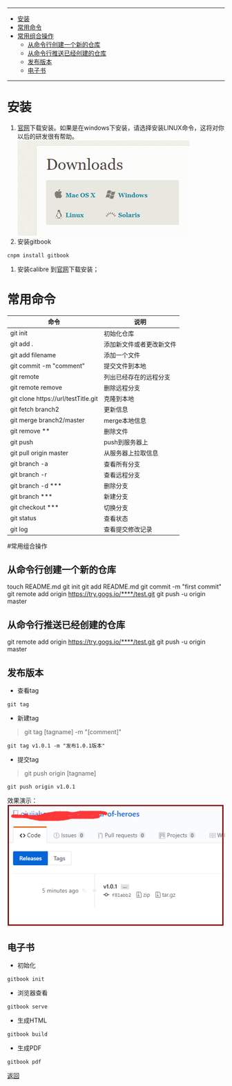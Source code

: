 
---
<!-- @import "[TOC]" {cmd="toc" depthFrom=1 depthTo=6 orderedList=false} -->
<!-- code_chunk_output -->

* [安装](#安装)
* [常用命令](#常用命令)
* [常用组合操作](#常用组合操作)
	* [从命令行创建一个新的仓库](#从命令行创建一个新的仓库)
	* [从命令行推送已经创建的仓库](#从命令行推送已经创建的仓库)
	* [发布版本](#发布版本)
	* [电子书](#电子书)

<!-- /code_chunk_output -->
---
# 安装
1. [官网](https://git-scm.com/downloads)下载安装。如果是在windows下安装，请选择安装LINUX命令，这将对你以后的研发很有帮助。
![](assets/markdown-img-paste-20170813103947623.png)
1. 安装gitbook
```
cnpm install gitbook
```
1. 安装calibre
到[官网](https://calibre-ebook.com/download_windows)下载安装；


# 常用命令

|                命令                 |           说明           |
| ----------------------------------- | ------------------------ |
| git init                            | 初始化仓库               |
| git add .                           | 添加新文件或者更改新文件 |
| git add filename                    | 添加一个文件             |
| git commit -m "comment"             | 提交文件到本地           |
| git remote                          | 列出已经存在的远程分支   |
| git remote remove <name>            | 删除远程分支             |
| git clone https://url/testTitle.git | 克隆到本地               |
| git fetch branch2                   | 更新信息                 |
| git merge branch2/master            | merge本地信息            |
| git remove  **                      | 删除文件                 |
| git push                            | push到服务器上           |
| git pull origin master              | 从服务器上拉取信息       |
| git branch -a                       | 查看所有分支             |
| git branch -r                       | 查看远程分支             |
| git branch -d ***                   | 删除分支                 |
| git branch  ***                     | 新建分支                 |
| git checkout ***                    | 切换分支                 |
| git status                          | 查看状态                 |
| git log                             | 查看提交修改记录         |	


#常用组合操作

## 从命令行创建一个新的仓库
touch README.md
git init
git add README.md
git commit -m "first commit"
git remote add origin https://try.gogs.io/****/test.git
git push -u origin master

## 从命令行推送已经创建的仓库
git remote add origin https://try.gogs.io/****/test.git
git push -u origin master


## 发布版本
* 查看tag
 ```
 git tag
 ```
* 新建tag
 >git tag [tagname] -m "[comment]"
 ```
 git tag v1.0.1 -m "发布1.0.1版本"
 ```

* 提交tag
>git push origin [tagname]
```
git push origin v1.0.1
```

效果演示：
![](assets/markdown-img-paste-20170813182318179.png)

## 电子书
* 初始化
```
gitbook init
```
* 浏览器查看
```
gitbook serve
```
* 生成HTML
```
gitbook build
```
* 生成PDF
```
gitbook pdf
```



[返回](/readme.md)
